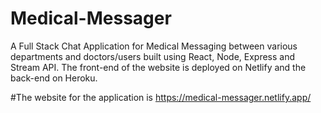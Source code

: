 # Medical-Messager
A Full Stack Chat Application for Medical Messaging between various departments and doctors/users built using React, Node, Express and Stream API.
The front-end of the website is deployed on Netlify and the back-end on Heroku.

#The website for the application is https://medical-messager.netlify.app/
